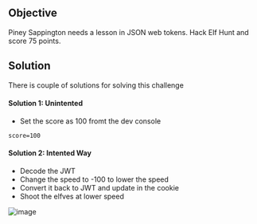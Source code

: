 ## Objective
Piney Sappington needs a lesson in JSON web tokens. Hack Elf Hunt and score 75 points.

## Solution

There is couple of solutions for solving this challenge

#### Solution 1: Unintented
- Set the score as 100 fromt the dev console
```
score=100
```

#### Solution 2: Intented Way
- Decode the JWT
- Change the speed to -100 to lower the speed
- Convert it back to JWT and update in the cookie
- Shoot the elfves at lower speed

![image](https://github.com/dibsy/sans-holiday-hack-2023/assets/1623243/97e77ee4-3b84-49fb-8998-388024f092b0)
